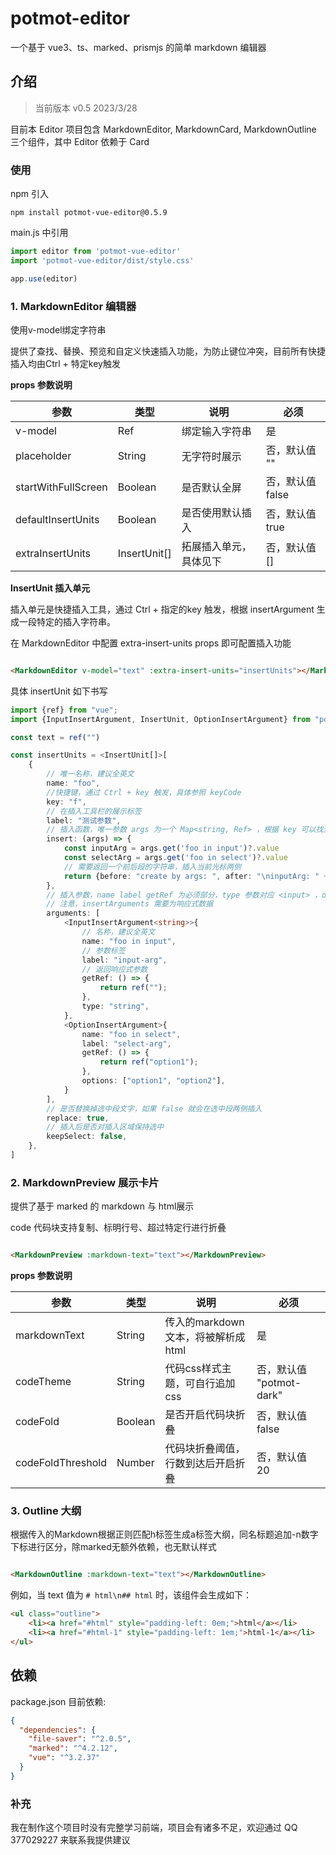 # potmot-editor

一个基于 vue3、ts、marked、prismjs 的简单 markdown 编辑器

## 介绍

> 当前版本 v0.5 2023/3/28

目前本 Editor 项目包含 MarkdownEditor, MarkdownCard, MarkdownOutline 三个组件，其中 Editor 依赖于 Card

### 使用

npm 引入

```
npm install potmot-vue-editor@0.5.9
```

main.js 中引用

```javascript
import editor from 'potmot-vue-editor'
import 'potmot-vue-editor/dist/style.css'

app.use(editor)
```

### 1. MarkdownEditor 编辑器

使用v-model绑定字符串

提供了查找、替换、预览和自定义快速插入功能，为防止键位冲突，目前所有快捷插入均由Ctrl + 特定key触发

**props 参数说明**

|参数| 类型 | 说明 | 必须 |
| -- | -- | -- | -- |
| v-model | Ref<String> | 绑定输入字符串 | 是 |
| placeholder | String | 无字符时展示 | 否，默认值 "" |
| startWithFullScreen | Boolean | 是否默认全屏 | 否，默认值 false |
| defaultInsertUnits | Boolean | 是否使用默认插入 | 否，默认值 true |
| extraInsertUnits | InsertUnit[] | 拓展插入单元，具体见下 | 否，默认值 [] |

**InsertUnit 插入单元**

插入单元是快捷插入工具，通过 Ctrl + 指定的key 触发，根据 insertArgument 生成一段特定的插入字符串。

在 MarkdownEditor 中配置 extra-insert-units props 即可配置插入功能

```html

<MarkdownEditor v-model="text" :extra-insert-units="insertUnits"></MarkdownEditor>
```

具体 insertUnit 如下书写

```typescript
import {ref} from "vue";
import {InputInsertArgument, InsertUnit, OptionInsertArgument} from "potmot-vue-editor/dist/declare/insertUnit";

const text = ref("")

const insertUnits = <InsertUnit[]>[
    {
        // 唯一名称，建议全英文
        name: "foo",
        //快捷键，通过 Ctrl + key 触发，具体参照 keyCode
        key: "f",
        // 在插入工具栏的展示标签
        label: "测试参数",
        // 插入函数，唯一参数 args 为一个 Map<string, Ref> ，根据 key 可以找到对应的 insertArguments
        insert: (args) => {
            const inputArg = args.get('foo in input')?.value
            const selectArg = args.get('foo in select')?.value
            // 需要返回一个前后段的字符串，插入当前光标两侧
            return {before: "create by args: ", after: "\ninputArg: " + inputArg + "\nselectArg: " + selectArg}
        },
        // 插入参数，name label getRef 为必须部分，type 参数对应 <input> ，options 参数对应 <select>
        // 注意，insertArguments 需要为响应式数据
        arguments: [
            <InputInsertArgument<string>>{
                // 名称，建议全英文
                name: "foo in input",
                // 参数标签
                label: "input-arg",
                // 返回响应式参数
                getRef: () => {
                    return ref("");
                },
                type: "string",
            },
            <OptionInsertArgument>{
                name: "foo in select",
                label: "select-arg",
                getRef: () => {
                    return ref("option1");
                },
                options: ["option1", "option2"],
            }
        ],
        // 是否替换掉选中段文字，如果 false 就会在选中段两侧插入
        replace: true,
        // 插入后是否对插入区域保持选中
        keepSelect: false,
    },
]
```

### 2. MarkdownPreview 展示卡片

提供了基于 marked 的 markdown 与 html展示

code 代码块支持复制、标明行号、超过特定行进行折叠

```html

<MarkdownPreview :markdown-text="text"></MarkdownPreview>
```

**props 参数说明**

| 参数 | 类型 | 说明 | 必须 |
|--------------|--|-------------------------|---------------------|
| markdownText | String | 传入的markdown文本，将被解析成html | 是 |
| codeTheme | String | 代码css样式主题，可自行追加css | 否，默认值 "potmot-dark" |
| codeFold | Boolean | 是否开启代码块折叠 | 否，默认值 false |
| codeFoldThreshold | Number | 代码块折叠阈值，行数到达后开启折叠 | 否，默认值 20 |

### 3. Outline 大纲

根据传入的Markdown根据正则匹配h标签生成a标签大纲，同名标题追加-n数字下标进行区分，除marked无额外依赖，也无默认样式

```html

<MarkdownOutline :markdown-text="text"></MarkdownOutline>
```

例如，当 text 值为 `# html\n## html` 时，该组件会生成如下：

```html
<ul class="outline">
    <li><a href="#html" style="padding-left: 0em;">html</a></li>
    <li><a href="#html-1" style="padding-left: 1em;">html-1</a></li>
</ul>
```

## 依赖

package.json 目前依赖:

```json
{
  "dependencies": {
    "file-saver": "^2.0.5",
    "marked": "^4.2.12",
    "vue": "^3.2.37"
  }
}

```

### 补充

我在制作这个项目时没有完整学习前端，项目会有诸多不足，欢迎通过 QQ 377029227 来联系我提供建议